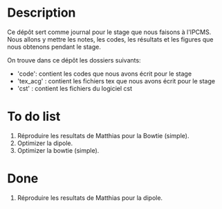 # Description

Ce dépôt sert comme journal pour le stage que nous faisons à l'IPCMS. Nous allons y mettre les notes, les codes, les résultats et les figures que nous obtenons pendant le stage.

On trouve dans ce dépôt les dossiers suivants:
- 'code': contient les codes que nous avons écrit pour le stage
- 'tex_acg' : contient les fichiers tex que nous avons écrit pour le stage
- 'cst' : contient les fichiers du logiciel cst


# To do list
 
1. Réproduire les resultats de Matthias pour la Bowtie (simple).
2. Optimizer la dipole.
3. Optimizer la bowtie (simple).

# Done

1. Réproduire les resultats de Matthias pour la dipole.